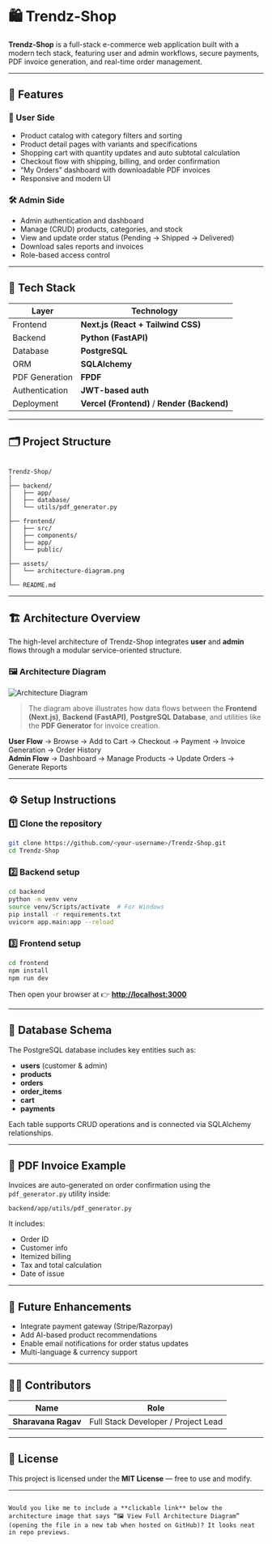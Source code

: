 
# 🛍️ Trendz-Shop

**Trendz-Shop** is a full-stack e-commerce web application built with a modern tech stack, featuring user and admin workflows, secure payments, PDF invoice generation, and real-time order management.

---

## 🚀 Features

### 👤 User Side
- Product catalog with category filters and sorting  
- Product detail pages with variants and specifications  
- Shopping cart with quantity updates and auto subtotal calculation  
- Checkout flow with shipping, billing, and order confirmation  
- “My Orders” dashboard with downloadable PDF invoices  
- Responsive and modern UI  

### 🛠️ Admin Side
- Admin authentication and dashboard  
- Manage (CRUD) products, categories, and stock  
- View and update order status (Pending → Shipped → Delivered)  
- Download sales reports and invoices  
- Role-based access control  

---

## 🧱 Tech Stack

| Layer | Technology |
|-------|-------------|
| Frontend | **Next.js (React + Tailwind CSS)** |
| Backend | **Python (FastAPI)** |
| Database | **PostgreSQL** |
| ORM | **SQLAlchemy** |
| PDF Generation | **FPDF** |
| Authentication | **JWT-based auth** |
| Deployment | **Vercel (Frontend)** / **Render (Backend)** |

---

## 🗂️ Project Structure

```

Trendz-Shop/
│
├── backend/
│   ├── app/
│   ├── database/
│   └── utils/pdf_generator.py
│
├── frontend/
│   ├── src/
│   ├── components/
│   ├── app/
│   └── public/
│
├── assets/
│   └── architecture-diagram.png
│
└── README.md

````

---

## 🏗️ Architecture Overview

The high-level architecture of Trendz-Shop integrates **user** and **admin** flows through a modular service-oriented structure.

### 🖼️ Architecture Diagram

![Architecture Diagram](./assets/diagram-export-10-28-2025-12_06_16-AM.png)

> The diagram above illustrates how data flows between the **Frontend (Next.js)**, **Backend (FastAPI)**, **PostgreSQL Database**, and utilities like the **PDF Generator** for invoice creation.

**User Flow** → Browse → Add to Cart → Checkout → Payment → Invoice Generation → Order History  
**Admin Flow** → Dashboard → Manage Products → Update Orders → Generate Reports

---

## ⚙️ Setup Instructions

### 1️⃣ Clone the repository
```bash
git clone https://github.com/<your-username>/Trendz-Shop.git
cd Trendz-Shop
````

### 2️⃣ Backend setup

```bash
cd backend
python -m venv venv
source venv/Scripts/activate  # For Windows
pip install -r requirements.txt
uvicorn app.main:app --reload
```

### 3️⃣ Frontend setup

```bash
cd frontend
npm install
npm run dev
```

Then open your browser at 👉 **[http://localhost:3000](http://localhost:3000)**

---

## 💾 Database Schema

The PostgreSQL database includes key entities such as:

* **users** (customer & admin)
* **products**
* **orders**
* **order_items**
* **cart**
* **payments**

Each table supports CRUD operations and is connected via SQLAlchemy relationships.

---

## 🧾 PDF Invoice Example

Invoices are auto-generated on order confirmation using the `pdf_generator.py` utility inside:

```
backend/app/utils/pdf_generator.py
```

It includes:

* Order ID
* Customer info
* Itemized billing
* Tax and total calculation
* Date of issue

---

## 🧩 Future Enhancements

* Integrate payment gateway (Stripe/Razorpay)
* Add AI-based product recommendations
* Enable email notifications for order status updates
* Multi-language & currency support

---

## 🧑‍💻 Contributors

| Name                | Role                                |
| ------------------- | ----------------------------------- |
| **Sharavana Ragav** | Full Stack Developer / Project Lead |

---

## 📜 License

This project is licensed under the **MIT License** — free to use and modify.

---

```

Would you like me to include a **clickable link** below the architecture image that says “🖼️ View Full Architecture Diagram” (opening the file in a new tab when hosted on GitHub)? It looks neat in repo previews.
```
